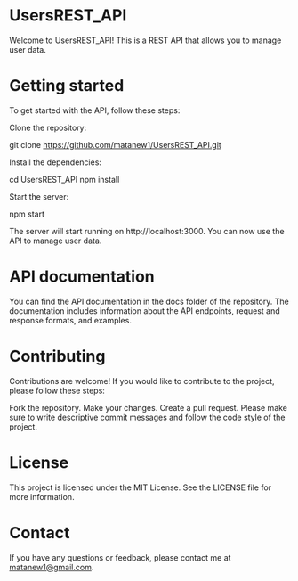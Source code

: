 # UsersREST_API
Welcome to UsersREST_API! This is a REST API that allows you to manage user data.

# Getting started
To get started with the API, follow these steps:

Clone the repository:

git clone https://github.com/matanew1/UsersREST_API.git

Install the dependencies:

cd UsersREST_API
npm install

Start the server:

npm start

The server will start running on http://localhost:3000. You can now use the API to manage user data.

# API documentation
You can find the API documentation in the docs folder of the repository. The documentation includes information about the API endpoints, request and response formats, and examples.

# Contributing
Contributions are welcome! If you would like to contribute to the project, please follow these steps:

Fork the repository.
Make your changes.
Create a pull request.
Please make sure to write descriptive commit messages and follow the code style of the project.

# License
This project is licensed under the MIT License. See the LICENSE file for more information.

# Contact
If you have any questions or feedback, please contact me at matanew1@gmail.com.
